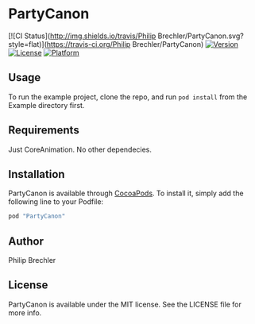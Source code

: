# PartyCanon

[![CI Status](http://img.shields.io/travis/Philip Brechler/PartyCanon.svg?style=flat)](https://travis-ci.org/Philip Brechler/PartyCanon)
[![Version](https://img.shields.io/cocoapods/v/PartyCanon.svg?style=flat)](http://cocoapods.org/pods/PartyCanon)
[![License](https://img.shields.io/cocoapods/l/PartyCanon.svg?style=flat)](http://cocoapods.org/pods/PartyCanon)
[![Platform](https://img.shields.io/cocoapods/p/PartyCanon.svg?style=flat)](http://cocoapods.org/pods/PartyCanon)

## Usage

To run the example project, clone the repo, and run `pod install` from the Example directory first.

## Requirements

Just CoreAnimation. No other dependecies.

## Installation

PartyCanon is available through [CocoaPods](http://cocoapods.org). To install
it, simply add the following line to your Podfile:

```ruby
pod "PartyCanon"
```

## Author

Philip Brechler

## License

PartyCanon is available under the MIT license. See the LICENSE file for more info.
